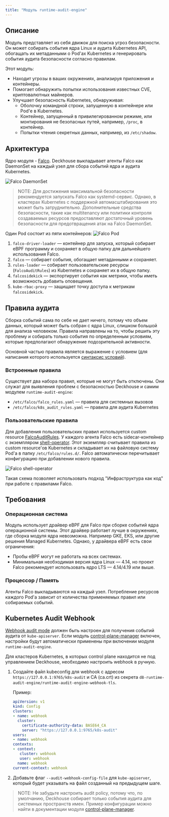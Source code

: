 ```yaml
---
title: "Модуль runtime-audit-engine"
---
```


## Описание

Модуль представляет из себя движок для поиска угроз безопасности.
Он может собирать события ядра Linux и аудита Kubernetes API, обогащать их метаданными о Pod'ах Kubernetes и генерировать события аудита безопасности согласно правилам.

Этот модуль:
* Находит угрозы в ваших окружениях, анализируя приложения и контейнеры.
* Помогает обнаружить попытки использования известных CVE, криптовалютных майнеров.
* Улучшает безопасность Kubernetes, обнаруживая:
  * Оболочку командной строки, запущенную в контейнере или Pod'е в Kubernetes.
  * Контейнер, запущенный в привилегированном режиме, или монтирования не безопасных путей, например, `/proc`, в контейнер.
  * Попытки чтения секретных данных, например, из `/etc/shadow`.

## Архитектура

Ядро модуля - [Falco](https://falco.org/).
Deckhouse выкладывает агенты Falco как DaemonSet на каждый узел для сбора событий ядра и аудита Kubernetes.

![Falco DaemonSet](../../images/650-runtime-audit-engine/falco_daemonset.png)

> NOTE: Для достижения максимальной безопасности рекомендуется запускать Falco как systemd-сервис.
> Однако, в кластерах Kubernetes с поддержкой автомасштабирования это может быть затруднительно.
> Дополнительные средства безопасности, такие как multitenancy или политики контроля создаваемых ресурсов предоставляют достаточный уровень безопасности для предотвращения атак на Falco DaemonSet.

Один Pod состоит из пяти контейнеров:
![Falco Pod](../../images/650-runtime-audit-engine/falco_pod.png)

1. `falco-driver-loader` — контейнер для запуска, который собирает eBPF программу и сохраняет в общую папку для дальнейшего использования Falco.
2. `falco` — собирает события, обогащает метаданными и сохраняет.
3. `rules-loader` — собирает пользовательские ресурсы (`FalcoAuditRules`) из Kubernetes и сохраняет их в общую папку.
4. `falcosidekick` — экспортирует события как метрики, чтобы иметь возможность добавить оповещения.
5. `kube-rbac-proxy` — защищает точку доступа к метрикам `falcosidekick`.

## Правила аудита

Сборка событий сама по себе не дает ничего, потому что объем данных, который может быть собран с ядра Linux, слишком большой для анализа человеком.
Правила направлены на то, чтобы решить эту проблему и собирать только события по определенным условиям, которые предполагают обнаружение подозрительной активности.

Основной частью правила является выражение с условием (для написания которого используется [синтаксис условий](https://falco.org/docs/rules/conditions/)).

### Встроенные правила

Существует два набора правил, которые не могут быть отключены.
Они служат для выявления проблем с безопасностью Deckhouse и самим модулем `runtime-audit-engine`:

- `/etc/falco/falco_rules.yaml` — правила для системных вызовов
- `/etc/falco/k8s_audit_rules.yaml` — правила для аудита Kubernetes

### Пользовательские правила

Для добавления пользовательских правил используется custom resource [FalcoAuditRules](cr.html#falcoauditrules).
У каждого агента Falco есть sidecar-контейнер с экземпляром [shell-operator](https://github.com/flant/shell-operator).
Этот экземпляр считывает правила из custom resource'ов Kubernetes и складывает их на файловую систему Pod'а в папку `/etc/falco/rules.d/`.
Falco автоматически перечитывает конфигурацию при добавлении нового правила.

![Falco shell-operator](../../images/650-runtime-audit-engine/falco_shop.png)

Такая схема позволяет использовать подход "Инфраструктура как код" при работе с правилами Falco.

## Требования

### Операционная система

Модуль использует драйвер eBPF для Falco при сборке событий ядра операционной системы. Этот драйвер работает лучше в окружениях, где сборка модуля ядра невозможна. Например GKE, EKS, или другие решения Managed Kubernetes.
Однако, у драйвера eBPF есть свои ограничения:
* Пробы eBPF могут не работать на всех системах.
* Минимальная необходимая версия ядра Linux — 4.14, но проект Falco рекомендует использовать ядро LTS — 4.14/4.19 или выше.

### Процессор / Память

Агенты Falco выкладываются на каждый узел. Потребление ресурсов каждого Pod'а зависит от количества применяемых правил или собираемых событий.

## Kubernetes Audit Webhook

[Webhook audit mode](https://kubernetes.io/docs/tasks/debug/debug-cluster/audit/#webhook-backend) должен быть настроен для получения событий аудита от `kube-apiserver`.
Если модуль [control-plane-manager](../040-control-plane-manager/) включен, настройки будут автоматически применены при включении модуля `runtime-audit-engine`.

Для кластеров Kubernetes, в которых control plane находится не под управлением Deckhouse, необходимо настроить webhook в ручную.
1. Создайте файл kubeconfig для webhook с адресом `https://127.0.0.1:9765/k8s-audit` и CA (ca.crt) из секрета `d8-runtime-audit-engine/runtime-audit-engine-webhook-tls`.

    Пример:

    ```yaml
    apiVersion: v1
    kind: Config
    clusters:
    - name: webhook
      cluster:
        certificate-authority-data: BASE64_CA
        server: "https://127.0.0.1:9765/k8s-audit"
    users:
    - name: webhook
    contexts:
    - context:
       cluster: webhook
       user: webhook
      name: webhook
    current-context: webhook
    ```

2. Добавьте флаг `--audit-webhook-config-file` для `kube-apiserver`, который будет указывать на файл созданный на предыдущем шаге.

> NOTE: Не забудьте настроить audit policy, потому что, по умолчанию, Deckhouse собирает только события аудита для системных пространств имен.
> Пример конфигурации можно найти в документации модуля [control-plane-manager](../040-control-plane-manager/).
